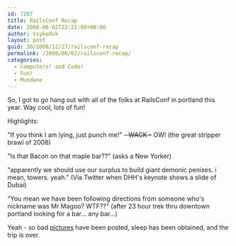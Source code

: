 ```yaml
---
id: 7207
title: RailsConf Recap
date: 2008-06-02T22:21:00+00:00
author: tsykoduk
layout: post
guid: 30/2008/12/27/railsconf-recap
permalink: /2008/06/02/railsconf-recap/
categories:
  - Computers! and Code!
  - Fun!
  - Mundane
---
```

<p>So, I got to go hang out with all of the folks at RailsConf in portland this year. Way cool, lots of fun!</p>


<p>Highlights:</p>


<p>"If you think I am lying, just punch me!" <del>- <span class="caps">WACK</span> -</del> OW! (the great stripper brawl of 2008)</p>


<p>"Is that Bacon on that maple bar??" (asks a New Yorker)</p>


<p>"apparently we should use our surplus to build giant demonic penises. i mean, towers. yeah." (Via Twitter when <span class="caps">DHH</span>'s keynote shows a slide of Dubai)</p>


<p>"You mean we have been following directions from someone who's nickname was Mr Magoo? <span class="caps">WTF</span>??" (after 23 hour trek thru downtown portland looking for a bar... any bar...)</p>


<p>Yeah - so bad <a href="http://gallery.mac.com/tsykoduk#100008&#38;view=mosaic&#38;sel=0&#38;bgcolor=dkgrey">pictures</a> have been posted, sleep has been obtained, and the trip is over.</p>